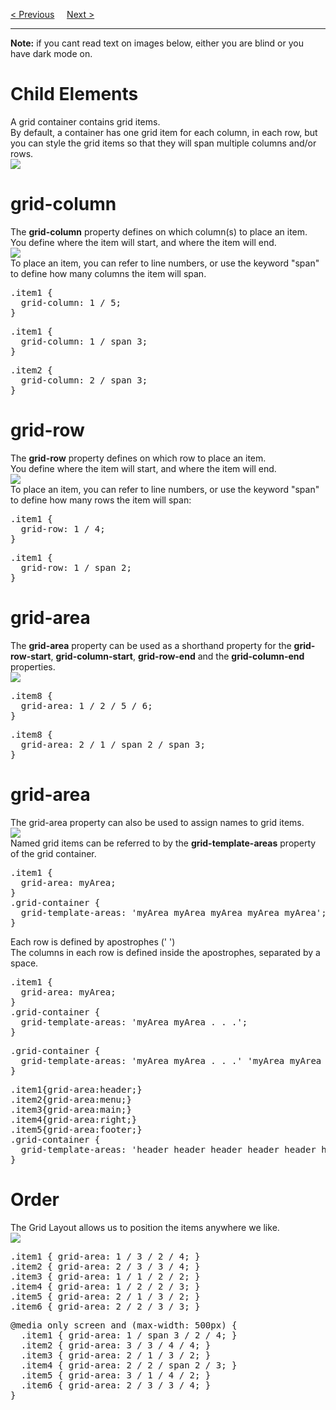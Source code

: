 <a href="/CSS/Grid/Container.md">&lt; Previous</a>
&nbsp;&nbsp;&nbsp;
<a href="/CSS/Responsive/Main.md">Next &gt;</a>
<hr>
<b>Note:</b> if you cant read text on images below, either you are blind or you have dark mode on.
<h1>Child Elements</h1>
A grid container contains grid items.
<br>
By default, a container has one grid item for each column, in each row, but you can style the grid items so that they will span multiple columns and/or rows.
<br>
<img src="https://i.imgur.com/62XcAD6.png">
<h1>grid-column</h1>
The <b>grid-column</b> property defines on which column(s) to place an item.
<br>
You define where the item will start, and where the item will end.
<br>
<img src="https://i.imgur.com/4vrDEOh.png">
<br>
To place an item, you can refer to line numbers, or use the keyword "span" to define how many columns the item will span.
<pre>
.item1 {
  grid-column: 1 / 5;
}
</pre>
<pre>
.item1 {
  grid-column: 1 / span 3;
}
</pre>
<pre>
.item2 {
  grid-column: 2 / span 3;
}
</pre>
<h1>grid-row</h1>
The <b>grid-row</b> property defines on which row to place an item.
<br>
You define where the item will start, and where the item will end.
<br>
<img src="https://i.imgur.com/emhKSV3.png">
<br>
To place an item, you can refer to line numbers, or use the keyword "span" to define how many rows the item will span:
<pre>
.item1 {
  grid-row: 1 / 4;
}
</pre>
<pre>
.item1 {
  grid-row: 1 / span 2;
}
</pre>
<h1>grid-area</h1>
The <b>grid-area</b> property can be used as a shorthand property for the <b>grid-row-start</b>, <b>grid-column-start</b>, <b>grid-row-end</b> and the <b>grid-column-end</b> properties.
<br>
<img src="https://i.imgur.com/490BD2v.png">
<pre>
.item8 {
  grid-area: 1 / 2 / 5 / 6;
}
</pre>
<pre>
.item8 {
  grid-area: 2 / 1 / span 2 / span 3;
}
</pre>
<h1>grid-area</h1>
The grid-area property can also be used to assign names to grid items.
<br>
<img src="https://i.imgur.com/OOIzcDR.png">
<br>
Named grid items can be referred to by the <b>grid-template-areas</b> property of the grid container.
<pre>
.item1 {
  grid-area: myArea;
}
.grid-container {
  grid-template-areas: 'myArea myArea myArea myArea myArea';
}
</pre>
Each row is defined by apostrophes (' ')
<br>
The columns in each row is defined inside the apostrophes, separated by a space.
<pre>
.item1 {
  grid-area: myArea;
}
.grid-container {
  grid-template-areas: 'myArea myArea . . .';
}
</pre>
<pre>
.grid-container {
  grid-template-areas: 'myArea myArea . . .' 'myArea myArea . . .';
}
</pre>
<pre>
.item1{grid-area:header;}
.item2{grid-area:menu;}
.item3{grid-area:main;}
.item4{grid-area:right;}
.item5{grid-area:footer;}
.grid-container {
  grid-template-areas: 'header header header header header header' 'menu main main main right right' 'menu footer footer footer footer footer';
}
</pre>
<h1>Order</h1>
The Grid Layout allows us to position the items anywhere we like.
<br>
<img src="https://i.imgur.com/Cb0OrLt.png">
<pre>
.item1 { grid-area: 1 / 3 / 2 / 4; }
.item2 { grid-area: 2 / 3 / 3 / 4; }
.item3 { grid-area: 1 / 1 / 2 / 2; }
.item4 { grid-area: 1 / 2 / 2 / 3; }
.item5 { grid-area: 2 / 1 / 3 / 2; }
.item6 { grid-area: 2 / 2 / 3 / 3; }
</pre>
<pre>
@media only screen and (max-width: 500px) {
  .item1 { grid-area: 1 / span 3 / 2 / 4; }
  .item2 { grid-area: 3 / 3 / 4 / 4; }
  .item3 { grid-area: 2 / 1 / 3 / 2; }
  .item4 { grid-area: 2 / 2 / span 2 / 3; }
  .item5 { grid-area: 3 / 1 / 4 / 2; }
  .item6 { grid-area: 2 / 3 / 3 / 4; }
}
</pre>
